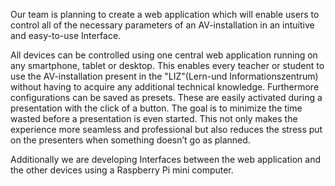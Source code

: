 Our team is planning to create a web application which will enable users to control all of the necessary parameters of an AV-installation in an intuitive and easy-to-use Interface.

All devices can be controlled using one central web application running on any smartphone, tablet or desktop. This enables every teacher or student to use the AV-installation present in the "LIZ"(Lern-und Informationszentrum) without having to acquire any additional technical knowledge. Furthermore configurations can be saved as presets. These are easily activated during a presentation with the click of a button. The goal is to minimize the time wasted before a presentation is even started. This not only makes the experience more seamless and professional but also reduces the stress put on the presenters when something doesn’t go as planned.

Additionally we are developing Interfaces between the web application and the other devices using a Raspberry Pi mini computer.
